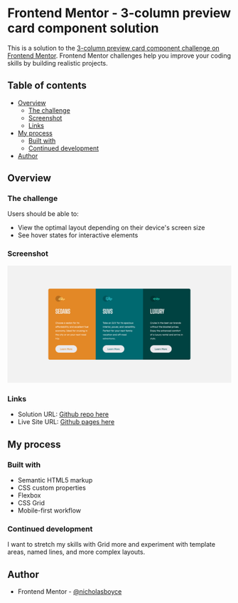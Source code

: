 # Frontend Mentor - 3-column preview card component solution

This is a solution to the [3-column preview card component challenge on Frontend Mentor](https://www.frontendmentor.io/challenges/3column-preview-card-component-pH92eAR2-). Frontend Mentor challenges help you improve your coding skills by building realistic projects. 

## Table of contents

- [Overview](#overview)
  - [The challenge](#the-challenge)
  - [Screenshot](#screenshot)
  - [Links](#links)
- [My process](#my-process)
  - [Built with](#built-with)
  - [Continued development](#continued-development)
- [Author](#author)


## Overview

### The challenge

Users should be able to:

- View the optimal layout depending on their device's screen size
- See hover states for interactive elements

### Screenshot

![](./screenshot.png)

### Links

- Solution URL: [Github repo here](https://github.com/nicholasboyce/3-column-preview-card)
- Live Site URL: [Github pages here](https://nicholasboyce.github.io/3-column-preview-card)

## My process

### Built with

- Semantic HTML5 markup
- CSS custom properties
- Flexbox
- CSS Grid
- Mobile-first workflow

### Continued development

I want to stretch my skills with Grid more and experiment with template areas, named lines, and more complex layouts.

## Author

- Frontend Mentor - [@nicholasboyce](https://www.frontendmentor.io/profile/nicholasboyce)
